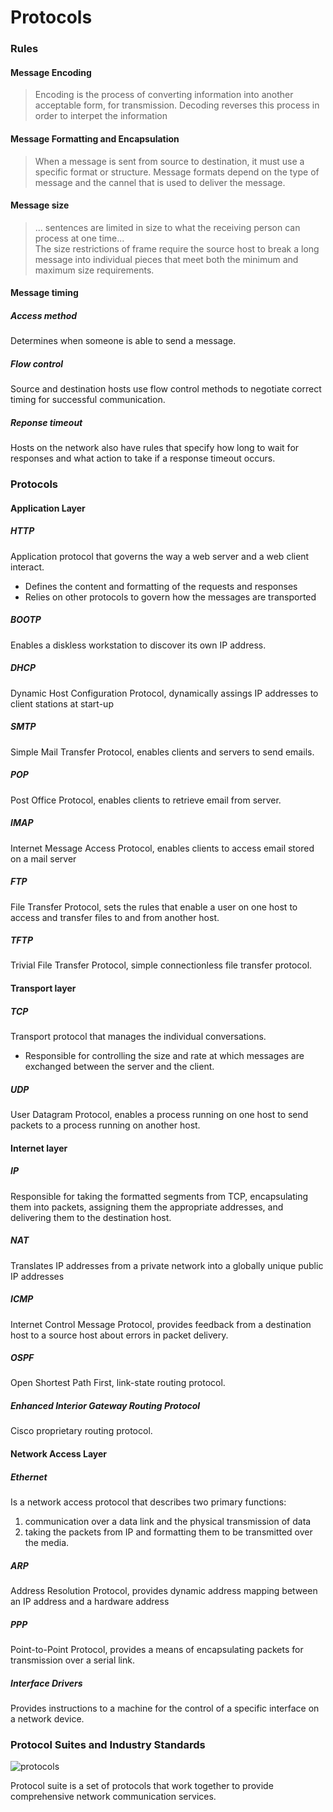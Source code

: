 Protocols
===
### Rules
#### Message Encoding
> Encoding is the process of converting information into another acceptable form, for transmission. Decoding reverses this process in order to interpet the information

#### Message Formatting and Encapsulation
> When a message is sent from source to destination, it must use a specific format or structure. Message formats depend on the type of message and the cannel that is used to deliver the message.

#### Message size
> ... sentences are limited in size to what the receiving person can process at one time...  
The size restrictions of frame require the source host to break a long message into individual pieces that meet both the minimum and maximum size requirements.

#### Message timing
##### Access method
Determines when someone is able to send a message.
##### Flow control
Source and destination hosts use flow control methods to negotiate correct timing for successful communication.
##### Reponse timeout
Hosts on the network also have rules that specify how long to wait for responses and what action to take if a response timeout occurs.

### Protocols
#### Application Layer
##### HTTP
Application protocol that governs the way a web server and a web client interact.
* Defines the content and formatting of the requests and responses
* Relies on other protocols to govern how the messages are transported

##### BOOTP
Enables a diskless workstation to discover its own IP address.

##### DHCP
Dynamic Host Configuration Protocol, dynamically assings IP addresses to client stations at start-up

##### SMTP
Simple Mail Transfer Protocol, enables clients and servers to send emails.

##### POP
Post Office Protocol, enables clients to retrieve email from server.

##### IMAP
Internet Message Access Protocol, enables clients to access email stored on a mail server

##### FTP
File Transfer Protocol, sets the rules that enable a user on one host to access and transfer files to and from another host.

##### TFTP
Trivial File Transfer Protocol, simple connectionless file transfer protocol.

#### Transport layer
##### TCP
Transport protocol that manages the individual conversations.
* Responsible for controlling the size and rate at which messages are exchanged between the server and the client.

##### UDP
User Datagram Protocol, enables a process running on one host to send packets to a process running on another host.

#### Internet layer
##### IP
Responsible for taking the formatted segments from TCP, encapsulating them into packets, assigning them the appropriate addresses, and delivering them to the destination host.

##### NAT
Translates IP addresses from a private network into a globally unique public IP addresses

##### ICMP
Internet Control Message Protocol, provides feedback from a destination host to a source host about errors in packet delivery.

##### OSPF
Open Shortest Path First, link-state routing protocol.

##### Enhanced Interior Gateway Routing Protocol
Cisco proprietary routing protocol.

#### Network Access Layer
##### Ethernet
Is a network access protocol that describes two primary functions:
1. communication over a data link and the physical transmission of data
2. taking the packets from IP and formatting them to be transmitted over the media.

##### ARP
Address Resolution Protocol, provides dynamic address mapping between an IP address and a hardware address

##### PPP
Point-to-Point Protocol, provides a means of encapsulating packets for transmission over a serial link.

##### Interface Drivers
Provides instructions to a machine for the control of a specific interface on a network device.


### Protocol Suites and Industry Standards
![protocols][protocols]

Protocol suite is a set of protocols that work together to provide comprehensive network communication services.

[protocols]: ./img/protocols_protocols.png
